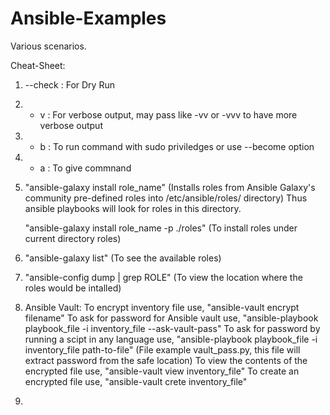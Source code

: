 # Ansible-Examples
Various scenarios.


Cheat-Sheet:

1. --check : For Dry Run
2. - v : For verbose output, may pass like -vv or -vvv to have more verbose output
3. - b : To run command with sudo priviledges or use --become option
4. - a : To give commnand
5. "ansible-galaxy install role_name" (Installs roles from Ansible Galaxy's community pre-defined roles into /etc/ansible/roles/  directory)
   Thus ansible playbooks will look for roles in this directory.
   
   "ansible-galaxy install role_name -p ./roles" (To install roles under current directory roles)
6. "ansible-galaxy list" (To see the available roles)
7. "ansible-config dump | grep ROLE" (To view the location where the roles would be intalled)
8. Ansible Vault:
   To encrypt inventory file use, "ansible-vault encrypt filename"
   To ask for password for Ansible vault use, "ansible-playbook playbook_file -i inventory_file --ask-vault-pass"
   To ask for password by running a scipt in any language use, "ansible-playbook playbook_file -i inventory_file path-to-file" (File example vault_pass.py, this file will extract password from the safe location)
   To view the contents of the encrypted file use, "ansible-vault view inventory_file"
   To create an encrypted file use, "ansible-vault crete inventory_file"
9. 

